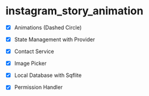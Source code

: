 # instagram_story_animation

- [x] Animations (Dashed Circle)
- [x] State Management with Provider
- [x] Contact Service
- [x] Image Picker
- [x] Local Database with Sqflite
- [x] Permission Handler


